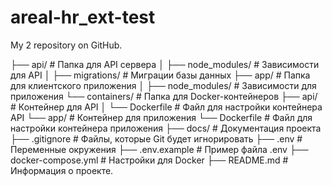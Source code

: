 # areal-hr_ext-test
My 2 repository on GitHub.

├── api/                # Папка для API сервера
│   ├── node_modules/   # Зависимости для API
│   ├── migrations/      # Миграции базы данных
├── app/                # Папка для клиентского приложения
│   ├── node_modules/    # Зависимости для приложения
└── containers/         # Папка для Docker-контейнеров
    ├── api/           # Контейнер для API
    │   └── Dockerfile  # Файл для настройки контейнера API
    └── app/           # Контейнер для приложения
        └── Dockerfile  # Файл для настройки контейнера приложения
├── docs/               # Документация проекта
├── .gitignore          # Файлы, которые Git будет игнорировать
├── .env                # Переменные окружения
├── .env.example        # Пример файла .env
├── docker-compose.yml  # Настройки для Docker
├── README.md           # Информация о проекте.
